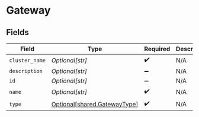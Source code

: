 # Gateway


## Fields

| Field                                                                  | Type                                                                   | Required                                                               | Description                                                            |
| ---------------------------------------------------------------------- | ---------------------------------------------------------------------- | ---------------------------------------------------------------------- | ---------------------------------------------------------------------- |
| `cluster_name`                                                         | *Optional[str]*                                                        | :heavy_check_mark:                                                     | N/A                                                                    |
| `description`                                                          | *Optional[str]*                                                        | :heavy_minus_sign:                                                     | N/A                                                                    |
| `id`                                                                   | *Optional[str]*                                                        | :heavy_minus_sign:                                                     | N/A                                                                    |
| `name`                                                                 | *Optional[str]*                                                        | :heavy_check_mark:                                                     | N/A                                                                    |
| `type`                                                                 | [Optional[shared.GatewayType]](undefined/models/shared/gatewaytype.md) | :heavy_check_mark:                                                     | N/A                                                                    |